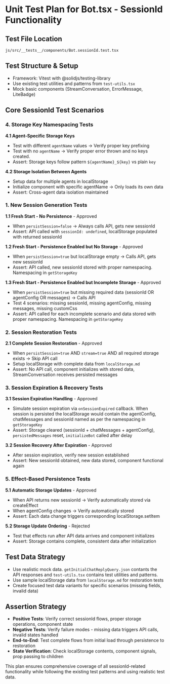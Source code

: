 # Unit Test Plan for Bot.tsx - SessionId Functionality

## Test File Location
`js/src/__tests__/components/Bot.sessionId.test.tsx`

## Test Structure & Setup
- Framework: Vitest with @solidjs/testing-library
- Use existing test utilities and patterns from `test-utils.tsx`
- Mock basic components (StreamConversation, ErrorMessage, LiteBadge)

## Core SessionId Test Scenarios

### 4. Storage Key Namespacing Tests
**4.1 Agent-Specific Storage Keys**
- Test with different `agentName` values → Verify proper key prefixing
- Test with no `agentName` → Verify proper error thrown and no keys created.
- Assert: Storage keys follow pattern `${agentName}_${key}` vs plain `key`

**4.2 Storage Isolation Between Agents**
- Setup data for multiple agents in localStorage
- Initialize component with specific agentName → Only loads its own data
- Assert: Cross-agent data isolation maintained

### 1. New Session Generation Tests
**1.1 Fresh Start - No Persistence** - Approved
- When `persistSession=false` → Always calls API, gets new sessionId
- Assert: API called with `sessionId: undefined`, localStorage populated with returned sessionId

**1.2 Fresh Start - Persistence Enabled but No Storage** - Approved
- When `persistSession=true` but localStorage empty → Calls API, gets new sessionId
- Assert: API called, new sessionId stored with proper namespacing. Namespacing in `getStorageKey`

**1.3 Fresh Start - Persistence Enabled but Incomplete Storage** - Approved
- When `persistSession=true` but missing required data (sessionId OR agentConfig OR messages) → Calls API
- Test 4 scenarios: missing sessionId, missing agentConfig, missing messages, missing customCss
- Assert: API called for each incomplete scenario and data stored with proper namespacing. Namespacing in `getStorageKey`

### 2. Session Restoration Tests
**2.1 Complete Session Restoration** - Approved
- When `persistSession=true` AND `stream=true` AND all required storage exists → Skip API call
- Setup localStorage with complete data from `localStorage.md` 
- Assert: No API call, component initializes with stored data, StreamConversation receives persisted messages

### 3. Session Expiration & Recovery Tests
**3.1 Session Expiration Handling** - Approved
- Simulate session expiration via `onSessionExpired` callback. When session is persisted the localStorage would contain the agentConfig, chatMessages and sessionId named as per the namespacing in `getStorageKey`
- Assert: Storage cleared (sessionId + chatMessages + agentConfig), `persistedMessages` reset, `initializeBot` called after delay

**3.2 Session Recovery After Expiration** - Approved
- After session expiration, verify new session established
- Assert: New sessionId obtained, new data stored, component functional again

### 5. Effect-Based Persistence Tests
**5.1 Automatic Storage Updates** - Approved
- When API returns new sessionId → Verify automatically stored via createEffect
- When agentConfig changes → Verify automatically stored
- Assert: Each data change triggers corresponding localStorage.setItem

**5.2 Storage Update Ordering** - Rejected
- Test that effects run after API data arrives and component initializes
- Assert: Storage contains complete, consistent data after initialization

## Test Data Strategy
- Use realistic mock data. `getInitialChatReplyQuery.json` contants the API responses and `test-utils.tsx` contains test utilities and patterns.
- Use sample localStorage data from `localStorage.md` for restoration tests
- Create focused test data variants for specific scenarios (missing fields, invalid data)

## Assertion Strategy
- **Positive Tests**: Verify correct sessionId flows, proper storage operations, component state
- **Negative Tests**: Verify failure modes - missing data triggers API calls, invalid states handled
- **End-to-End**: Test complete flows from initial load through persistence to restoration
- **State Verification**: Check localStorage contents, component signals, prop passing to children

This plan ensures comprehensive coverage of all sessionId-related functionality while following the existing test patterns and using realistic test data.